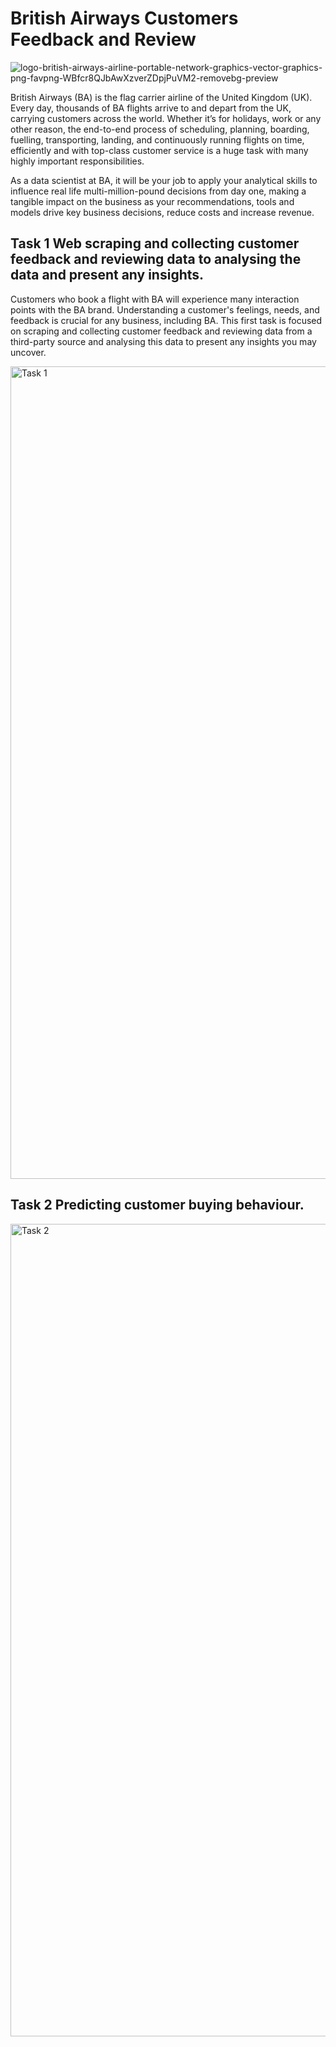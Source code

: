 # British Airways Customers Feedback and Review
![logo-british-airways-airline-portable-network-graphics-vector-graphics-png-favpng-WBfcr8QJbAwXzverZDpjPuVM2-removebg-preview](https://github.com/tinashdj/British-Airways-Data-Science/assets/110084624/c56e8a01-abaf-41ec-ba7f-19db2fd5cbba)


British Airways (BA) is the flag carrier airline of the United Kingdom (UK). Every day, thousands of BA flights arrive to and depart from the UK, carrying customers across the world. Whether it’s for holidays, work or any other reason, the end-to-end process of scheduling, planning, boarding, fuelling, transporting, landing, and continuously running flights on time, efficiently and with top-class customer service is a huge task with many highly important responsibilities.

As a data scientist at BA, it will be your job to apply your analytical skills to influence real life multi-million-pound decisions from day one, making a tangible impact on the business as your recommendations, tools and models drive key business decisions, reduce costs and increase revenue.

## Task 1 Web scraping and collecting customer feedback and reviewing data to analysing the data and present any insights.
Customers who book a flight with BA will experience many interaction points with the BA brand. Understanding a customer's feelings, needs, and feedback is crucial for any business, including BA.
This first task is focused on scraping and collecting customer feedback and reviewing data from a third-party source and analysing this data to present any insights you may uncover.

<img width="1300" alt="Task 1" src="https://github.com/tinashdj/British-Airways-Data-Science/assets/110084624/de8ee1b1-a71a-41c2-b809-1b73aaf93b81">


## Task 2 Predicting customer buying behaviour.

<img width="1300" alt="Task 2" src="https://github.com/tinashdj/British-Airways-Data-Science/assets/110084624/21793500-7d42-4baf-b626-736b1608b604">


